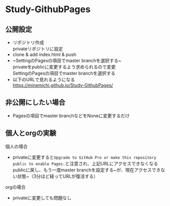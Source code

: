 # Study-GithubPages

## 公開設定
- リポジトリ作成<br>privateリポジトリに設定
- clone & add index.html & push
- ~SettingのPagesの項目でmaster branchを選択する~<br>privateをpublicに変更するよう求められるので変更<br>SettingのPagesの項目でmaster branchを選択する
- 以下のURLで見れるようになる<br>https://minemichi.github.io/Study-GithubPages/

## 非公開にしたい場合
- Pagesの項目でmaster branchなどをNoneに変更するだけ

## 個人とorgの実験
個人の場合
  - privateに変更すると`Upgrade to GitHub Pro or make this repository public to enable Pages.`と注意され、上記URLにアクセスできなくなる<br>publicに戻し、もう一度master branchを設定する~が、現在アクセスできない状態~（3分ほど経ってURLが復活する）

orgの場合
  - privateに変更しても問題なし

